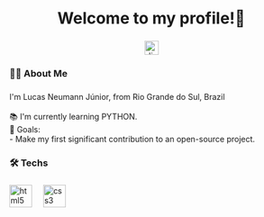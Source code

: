 <h1 align="center">Welcome to my profile!👋</h1>

###

<div align="center">
  <img src="https://img.shields.io/static/v1?message=lucasn.jr&logo=discord&label=&color=7289DA&logoColor=white&labelColor=&style=for-the-badge" height="25" alt="discord logo"  />
</div>

###

<h3 align="left">👩‍💻  About Me</h3>

###

<p align="left">I'm Lucas Neumann Júnior, from Rio Grande do Sul, Brazil<br><br>📚 I'm currently learning PYTHON.<br>🎯 Goals: <br>       - Make my first significant contribution to an open-source project.</p>

###

<h3 align="left">🛠 Techs</h3>

###

<div align="left">
  <img src="https://cdn.jsdelivr.net/gh/devicons/devicon/icons/html5/html5-original.svg" height="40" alt="html5 logo"  />
  <img width="12" />
  <img src="https://cdn.jsdelivr.net/gh/devicons/devicon/icons/css3/css3-original.svg" height="40" alt="css3 logo"  />
</div>

###

